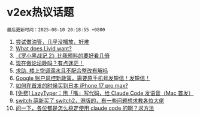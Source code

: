 # v2ex热议话题

`最后更新时间：2025-08-10 20:18:55 +0800`

1. [尝试做油管，几乎没播放，好难](https://www.v2ex.com/t/1151278)
1. [What does Livid want?](https://www.v2ex.com/t/1151274)
1. [《罗小黑战记 2》比我预料的要好看几倍](https://www.v2ex.com/t/1151315)
1. [现在做论坛晚吗？有点迷茫！](https://www.v2ex.com/t/1151321)
1. [求助, 楼上空调滴水且不配合整改有解吗](https://www.v2ex.com/t/1151322)
1. [Google 账户风控新政策，需要原手机号发短信！发短信！](https://www.v2ex.com/t/1151269)
1. [如何在首发的时候买到日本 iPhone 17 pro max?](https://www.v2ex.com/t/1151311)
1. [[免费] LazyTyper：用「嘴」写代码，给 Claude Code 发语音（Mac 首发）](https://www.v2ex.com/t/1151314)
1. [switch 萌新买了 switch2，港版的，有一些问题想求教各位大佬](https://www.v2ex.com/t/1151263)
1. [问一下，各位都是怎么稳定使用 claude code 的啊？求方法](https://www.v2ex.com/t/1151317)

